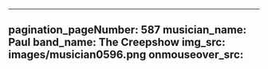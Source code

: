 ------
pagination_pageNumber: 587
musician_name: Paul
band_name: The Creepshow
img_src: images/musician0596.png
onmouseover_src: 
------